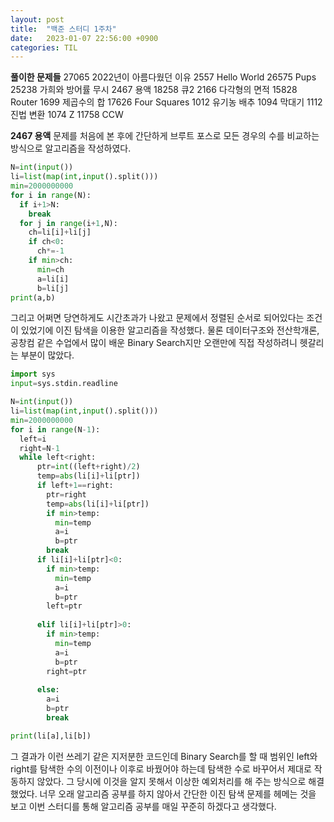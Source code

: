 ```yaml
---
layout: post
title:  "백준 스터디 1주차"
date:   2023-01-07 22:56:00 +0900
categories: TIL
---
```


__풀이한 문제들__
27065 2022년이 아름다웠던 이유
2557 Hello World
26575 Pups
25238 가희와 방어률 무시
2467 용액
18258 큐2
2166 다각형의 면적
15828 Router
1699 제곱수의 합
17626 Four Squares
1012 유기농 배추
1094 막대기
1112 진법 변환
1074 Z
11758 CCW

__2467 용액__
문제를 처음에 본 후에 간단하게 브루트 포스로 모든 경우의 수를 비교하는 방식으로 알고리즘을 작성하였다.
```python
N=int(input())
li=list(map(int,input().split()))
min=2000000000
for i in range(N):
  if i+1>N:
    break
  for j in range(i+1,N):
    ch=li[i]+li[j]
    if ch<0:
      ch*=-1
    if min>ch:
      min=ch
      a=li[i]
      b=li[j]
print(a,b)
```

그리고 어쩌면 당연하게도 시간초과가 나왔고 문제에서 정렬된 순서로 되어있다는 조건이 있었기에 이진 탐색을 이용한 알고리즘을 작성했다. 물론 데이터구조와 전산학개론, 공창컴 같은 수업에서 많이 배운 Binary Search지만 오랜만에 직접 작성하려니 헷갈리는 부분이 많았다.
```python
import sys
input=sys.stdin.readline

N=int(input())
li=list(map(int,input().split()))
min=2000000000
for i in range(N-1):
  left=i
  right=N-1
  while left<right:
      ptr=int((left+right)/2)
      temp=abs(li[i]+li[ptr])
      if left+1==right:
        ptr=right
        temp=abs(li[i]+li[ptr])
        if min>temp:
          min=temp
          a=i
          b=ptr
        break
      if li[i]+li[ptr]<0:  
        if min>temp:
          min=temp
          a=i
          b=ptr
        left=ptr
      
      elif li[i]+li[ptr]>0:
        if min>temp:
          min=temp
          a=i
          b=ptr
        right=ptr
        
      else:
        a=i
        b=ptr
        break

print(li[a],li[b])
```
그 결과가 이런 쓰레기 같은 지저분한 코드인데 Binary Search를 할 때 범위인 left와 right를 탐색한 수의 이전이나 이후로 바꿨어야 하는데 탐색한 수로 바꾸어서 제대로 작동하지 않았다. 그 당시에 이것을 알지 못해서 이상한 예외처리를 해 주는 방식으로 해결했었다. 너무 오래 알고리즘 공부를 하지 않아서 간단한 이진 탐색 문제를 헤메는 것을 보고 이번 스터디를 통해 알고리즘 공부를 매일 꾸준히 하겠다고 생각했다.